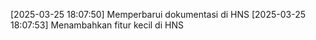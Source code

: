 [2025-03-25 18:07:50] Memperbarui dokumentasi di HNS
[2025-03-25 18:07:53] Menambahkan fitur kecil di HNS
